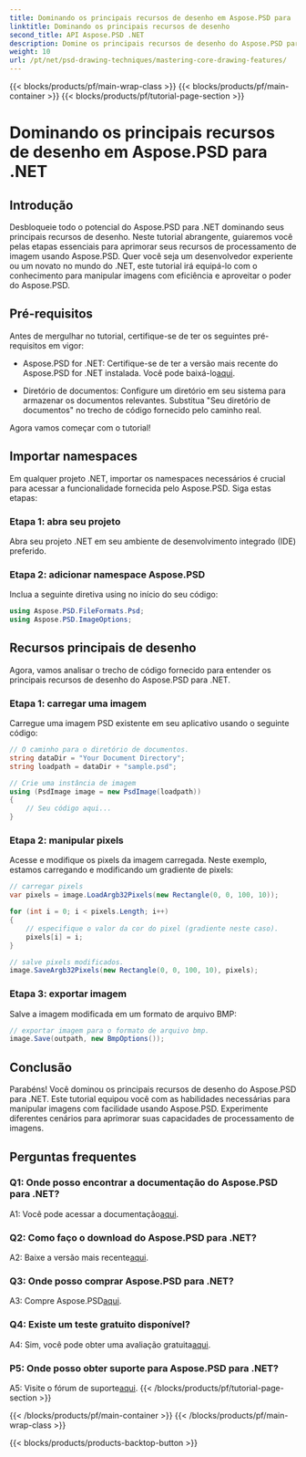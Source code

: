 ```yaml
---
title: Dominando os principais recursos de desenho em Aspose.PSD para .NET
linktitle: Dominando os principais recursos de desenho
second_title: API Aspose.PSD .NET
description: Domine os principais recursos de desenho do Aspose.PSD para .NET com nosso tutorial passo a passo. Aprimore as habilidades de processamento de imagens sem esforço.
weight: 10
url: /pt/net/psd-drawing-techniques/mastering-core-drawing-features/
---
```


{{< blocks/products/pf/main-wrap-class >}}
{{< blocks/products/pf/main-container >}}
{{< blocks/products/pf/tutorial-page-section >}}

# Dominando os principais recursos de desenho em Aspose.PSD para .NET

## Introdução

Desbloqueie todo o potencial do Aspose.PSD para .NET dominando seus principais recursos de desenho. Neste tutorial abrangente, guiaremos você pelas etapas essenciais para aprimorar seus recursos de processamento de imagem usando Aspose.PSD. Quer você seja um desenvolvedor experiente ou um novato no mundo do .NET, este tutorial irá equipá-lo com o conhecimento para manipular imagens com eficiência e aproveitar o poder do Aspose.PSD.

## Pré-requisitos

Antes de mergulhar no tutorial, certifique-se de ter os seguintes pré-requisitos em vigor:

-  Aspose.PSD for .NET: Certifique-se de ter a versão mais recente do Aspose.PSD for .NET instalada. Você pode baixá-lo[aqui](https://releases.aspose.com/psd/net/).

- Diretório de documentos: Configure um diretório em seu sistema para armazenar os documentos relevantes. Substitua "Seu diretório de documentos" no trecho de código fornecido pelo caminho real.

Agora vamos começar com o tutorial!

## Importar namespaces

Em qualquer projeto .NET, importar os namespaces necessários é crucial para acessar a funcionalidade fornecida pelo Aspose.PSD. Siga estas etapas:

### Etapa 1: abra seu projeto

Abra seu projeto .NET em seu ambiente de desenvolvimento integrado (IDE) preferido.

### Etapa 2: adicionar namespace Aspose.PSD

Inclua a seguinte diretiva using no início do seu código:

```csharp
using Aspose.PSD.FileFormats.Psd;
using Aspose.PSD.ImageOptions;
```

## Recursos principais de desenho

Agora, vamos analisar o trecho de código fornecido para entender os principais recursos de desenho do Aspose.PSD para .NET.

### Etapa 1: carregar uma imagem

Carregue uma imagem PSD existente em seu aplicativo usando o seguinte código:

```csharp
// O caminho para o diretório de documentos.
string dataDir = "Your Document Directory";
string loadpath = dataDir + "sample.psd";

// Crie uma instância de imagem
using (PsdImage image = new PsdImage(loadpath))
{
    // Seu código aqui...
}
```

### Etapa 2: manipular pixels

Acesse e modifique os pixels da imagem carregada. Neste exemplo, estamos carregando e modificando um gradiente de pixels:

```csharp
// carregar pixels
var pixels = image.LoadArgb32Pixels(new Rectangle(0, 0, 100, 10));

for (int i = 0; i < pixels.Length; i++)
{
    // especifique o valor da cor do pixel (gradiente neste caso).
    pixels[i] = i;
}

// salve pixels modificados.
image.SaveArgb32Pixels(new Rectangle(0, 0, 100, 10), pixels);
```

### Etapa 3: exportar imagem

Salve a imagem modificada em um formato de arquivo BMP:

```csharp
// exportar imagem para o formato de arquivo bmp.
image.Save(outpath, new BmpOptions());
```

## Conclusão

Parabéns! Você dominou os principais recursos de desenho do Aspose.PSD para .NET. Este tutorial equipou você com as habilidades necessárias para manipular imagens com facilidade usando Aspose.PSD. Experimente diferentes cenários para aprimorar suas capacidades de processamento de imagens.

## Perguntas frequentes

### Q1: Onde posso encontrar a documentação do Aspose.PSD para .NET?

 A1: Você pode acessar a documentação[aqui](https://reference.aspose.com/psd/net/).

### Q2: Como faço o download do Aspose.PSD para .NET?

 A2: Baixe a versão mais recente[aqui](https://releases.aspose.com/psd/net/).

### Q3: Onde posso comprar Aspose.PSD para .NET?

 A3: Compre Aspose.PSD[aqui](https://purchase.aspose.com/buy).

### Q4: Existe um teste gratuito disponível?

 A4: Sim, você pode obter uma avaliação gratuita[aqui](https://releases.aspose.com/).

### P5: Onde posso obter suporte para Aspose.PSD para .NET?

 A5: Visite o fórum de suporte[aqui](https://forum.aspose.com/c/psd/34).
{{< /blocks/products/pf/tutorial-page-section >}}

{{< /blocks/products/pf/main-container >}}
{{< /blocks/products/pf/main-wrap-class >}}

{{< blocks/products/products-backtop-button >}}
